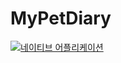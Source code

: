 # MyPetDiary
[![네이티브 어플리케이션](http://img.youtube.com/vi/x1HQT-h0q8g/0.jpg)](https://youtu.be/x1HQT-h0q8g)   


